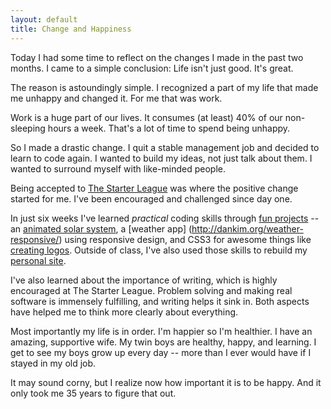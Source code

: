 ```yaml
---
layout: default
title: Change and Happiness
---
```

Today I had some time to reflect on the changes I made in the past two months. I came to a simple conclusion: Life isn't just good. It's great.

The reason is astoundingly simple. I recognized a part of my life that made me unhappy and changed it. For me that was work. 

Work is a huge part of our lives. It consumes (at least) 40% of our non-sleeping hours a week. That's a lot of time to spend being unhappy.

So I made a drastic change. I quit a stable management job and decided to learn to code again. I wanted to build my ideas, not just talk about them. I wanted to surround myself with like-minded people.

Being accepted to [The Starter League](http://starterleague.com) was where the positive change started for me. I've been encouraged and challenged since day one.

In just six weeks I've learned _practical_ coding skills through [fun projects](http://dankim.org/starterleague/) -- an [animated solar system](http://dankim.org/solar-system/), a [weather app] (http://dankim.org/weather-responsive/) using responsive design, and CSS3 for awesome things like [creating logos](http://dankim.org/logo-transforms/). Outside of class, I've also used those skills to rebuild my [personal site](http://dankim.org/).

I've also learned about the importance of writing, which is highly encouraged at The Starter League. Problem solving and making real software is immensely fulfilling, and writing helps it sink in. Both aspects have helped me to think more clearly about everything.

Most importantly my life is in order. I'm happier so I'm healthier. I have an amazing, supportive wife. My twin boys are healthy, happy, and learning. I get to see my boys grow up every day -- more than I ever would have if I stayed in my old job.

It may sound corny, but I realize now how important it is to be happy. And it only took me 35 years to figure that out.
 


